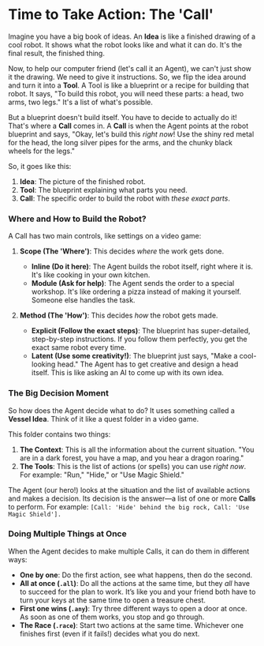 # Time to Take Action: The 'Call'

Imagine you have a big book of ideas. An **Idea** is like a finished drawing of a cool robot. It shows what the robot looks like and what it can do. It's the final result, the finished thing.

Now, to help our computer friend (let's call it an Agent), we can't just show it the drawing. We need to give it instructions. So, we flip the idea around and turn it into a **Tool**. A Tool is like a blueprint or a recipe for building that robot. It says, "To build this robot, you will need these parts: a head, two arms, two legs." It's a list of what's possible.

But a blueprint doesn't build itself. You have to decide to actually do it! That's where a **Call** comes in. A **Call** is when the Agent points at the robot blueprint and says, "Okay, let's build this *right now*! Use the shiny red metal for the head, the long silver pipes for the arms, and the chunky black wheels for the legs." 

So, it goes like this:
1.  **Idea**: The picture of the finished robot.
2.  **Tool**: The blueprint explaining what parts you need.
3.  **Call**: The specific order to build the robot with *these exact parts*.

### Where and How to Build the Robot?

A Call has two main controls, like settings on a video game:

1.  **Scope (The 'Where')**: This decides *where* the work gets done.
    *   **Inline (Do it here)**: The Agent builds the robot itself, right where it is. It's like cooking in your own kitchen.
    *   **Module (Ask for help)**: The Agent sends the order to a special workshop. It's like ordering a pizza instead of making it yourself. Someone else handles the task.

2.  **Method (The 'How')**: This decides *how* the robot gets made.
    *   **Explicit (Follow the exact steps)**: The blueprint has super-detailed, step-by-step instructions. If you follow them perfectly, you get the exact same robot every time.
    *   **Latent (Use some creativity!)**: The blueprint just says, "Make a cool-looking head." The Agent has to get creative and design a head itself. This is like asking an AI to come up with its own idea.

### The Big Decision Moment

So how does the Agent decide what to do? It uses something called a **Vessel Idea**. Think of it like a quest folder in a video game.

This folder contains two things:
1.  **The Context**: This is all the information about the current situation. "You are in a dark forest, you have a map, and you hear a dragon roaring."
2.  **The Tools**: This is the list of actions (or spells) you can use *right now*. For example: "Run," "Hide," or "Use Magic Shield."

The Agent (our hero!) looks at the situation and the list of available actions and makes a decision. Its decision is the answer—a list of one or more **Calls** to perform. For example: `[Call: 'Hide' behind the big rock, Call: 'Use Magic Shield'].`

### Doing Multiple Things at Once

When the Agent decides to make multiple Calls, it can do them in different ways:

*   **One by one**: Do the first action, see what happens, then do the second.
*   **All at once (`.all`)**: Do all the actions at the same time, but they *all* have to succeed for the plan to work. It’s like you and your friend both have to turn your keys at the same time to open a treasure chest.
*   **First one wins (`.any`)**: Try three different ways to open a door at once. As soon as one of them works, you stop and go through.
*   **The Race (`.race`)**: Start two actions at the same time. Whichever one finishes first (even if it fails!) decides what you do next.